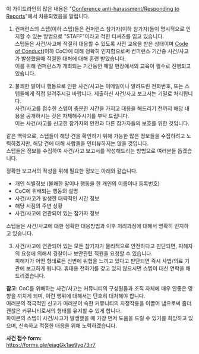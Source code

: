 이 가이드라인의 많은 내용은 "[Conference anti-harassment/Responding to Reports](http://geekfeminism.wikia.com/wiki/Conference_anti-harassment/Responding_to_reports)"에서 차용되었음을 알립니다.  

1. 컨퍼런스의 스텝(이하 스텝)들은 컨퍼런스 참가자(이하 참가자)들이 명시적으로 인지할 수 있는 방법으로 "STAFF"이라고 적힌 티셔츠를 입고 있습니다.  
스텝들은 사건/사고에 적절히 대응할 수 있도록 사전 교육을 받은 상태이며 [Code of Conduct](https://github.com/pythonkr/pycon-code-of-conduct/blob/korean/code_of_conduct.md)(이하 CoC)에 대해 정확히 인지함으로써 컨퍼런스 기간중 사건/사고가 발생했을때 적절한 대처에 대해 훈련 받았습니다.  
이를 위해 컨퍼런스가 개최되는 기간동안 매일 현장에서의 교육이 필수로 진행되고 있습니다.  

2. 불쾌한 말이나 행동으로 인한 사건/사고는 이메일이나 알려드린 전화번호, 또는 스텝들에게 직접 알려주시길 바랍니다. 제출하신 사건/사고 보고서는 기밀로 처리됩니다.  
사건/사고를 접수한 스텝이 충분한 시간을 가지고 대응을 해드리기 전까지 해당 내용을 공개하시는 것은 자제해주시기를 부탁 드립니다.  
이는 사건/사고를 신고한 참가자의 안전과 다른 참가자들의 보호를 위한 것입니다.  

같은 맥락으로, 스텝들이 해당 건을 확인하기 위해 가능한 많은 정보들을 수집하려고 노력하겠지만, 해당 건에 대해 사람들을 인터뷰하지는 않을 것입니다.  
스텝들은 정보를 수집하여 사건/사고 보고서를 작성해드리는 방법으로 여러분들 돕겠습니다.  

정확한 보고서의 작성을 위해 필요한 정보는 아래와 같습니다.  

- 개인 식별정보 (불쾌한 말이나 행동을 한 개인의 이름이나 등록번호)  
- CoC에 위배되는 행동의 설명  
- 사건/사고가 발생한 대략적인 시간 정보  
- 해당 시점의 주변 상황  
- 사건/사고에 연관되어 있는 참가자 정보  

스텝들은 사건/사고에 대한 정확한 대응방법과 이후 처리과정에 대해서 명확히 인지하고 있습니다.  

3. 사건/사고에 연관되어 있는 모든 참가자가 물리적으로 안전하다고 판단되면, 피해자의 요청에 의해서 경찰이나 보안관련 직원을 요청할 수 있습니다.  
피해자가 어떤 형태로든 신변에 위협을 느끼고 있다고 판단되면 즉시 사법/의료 기관에 보고하게 됩니다. 휴대용 전화기를 갖고 있지 않으시면 스텝이 대신 연락을 해드리겠습니다.  

**참고**: CoC를 위배하는 사건/사고는 커뮤니티의 구성원들과 조직 자체에 매우 안좋은 영향을 끼치게 되며, 이런 행위에 대해서는 단호히 대처해야 합니다.  
여러분의 적극적인 신고가 여러분이 속한 커뮤니티의 자정작용을 이끌어 냄으로써 좀더 괜찮은 커뮤니티로서의 형태를 유지할 수 있게 합니다.  
파이콘의 스텝이 사건/사고가 발생했을 때 가장 먼저 도움을 드릴 수 있기를 희망하고 있으며, 신속하고 적절한 대응을 위해 노력하겠습니다.

**사건 접수 form:**  
https://forms.gle/eiagGk1ae9yq73ir7
